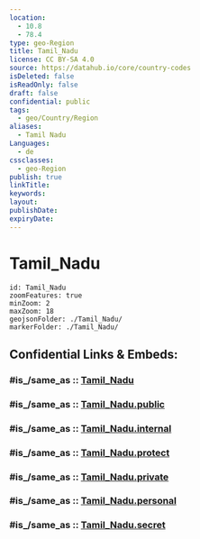 ```yaml
---
location:
  - 10.8
  - 78.4
type: geo-Region
title: Tamil_Nadu
license: CC BY-SA 4.0
source: https://datahub.io/core/country-codes
isDeleted: false
isReadOnly: false
draft: false
confidential: public
tags:
  - geo/Country/Region
aliases:
  - Tamil Nadu
Languages:
  - de
cssclasses:
  - geo-Region
publish: true
linkTitle:
keywords:
layout:
publishDate:
expiryDate:
---
```


# Tamil_Nadu

```leaflet
id: Tamil_Nadu
zoomFeatures: true 
minZoom: 2 
maxZoom: 18
geojsonFolder: ./Tamil_Nadu/
markerFolder: ./Tamil_Nadu/
```


## Confidential Links & Embeds: 

### #is_/same_as :: [Tamil_Nadu](/_Standards/Earth/Continent/Asia/Asia~South/India/States~India/Tamil_Nadu.md) 

### #is_/same_as :: [Tamil_Nadu.public](/_public/Earth/Continent/Asia/Asia~South/India/States~India/Tamil_Nadu.public.md) 

### #is_/same_as :: [Tamil_Nadu.internal](/_internal/Earth/Continent/Asia/Asia~South/India/States~India/Tamil_Nadu.internal.md) 

### #is_/same_as :: [Tamil_Nadu.protect](/_protect/Earth/Continent/Asia/Asia~South/India/States~India/Tamil_Nadu.protect.md) 

### #is_/same_as :: [Tamil_Nadu.private](/_private/Earth/Continent/Asia/Asia~South/India/States~India/Tamil_Nadu.private.md) 

### #is_/same_as :: [Tamil_Nadu.personal](/_personal/Earth/Continent/Asia/Asia~South/India/States~India/Tamil_Nadu.personal.md) 

### #is_/same_as :: [Tamil_Nadu.secret](/_secret/Earth/Continent/Asia/Asia~South/India/States~India/Tamil_Nadu.secret.md)

